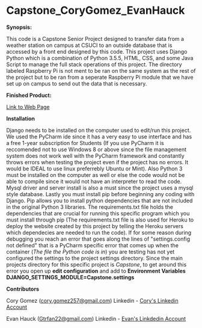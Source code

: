 # Capstone_CoryGomez_EvanHauck
**Synopsis:**

This code is a Capstone Senior Project designed to transfer data from a weather station on campus at CSUCI to an outside database that is accessed by a front end designed by this code. This project uses Django Python which is a combination of Python 3.5.5, HTML, CSS, and some Java Script to manage the full stack operations of this project. The directory labeled Raspberry Pi is not ment to be ran on the same system as the rest of the project but to be ran from a seperate Raspberry Pi module that we have set up on campus to send out the data that is necessary.

**Finished Product:**

[Link to Web Page](http://esrm.herokuapp.com/)

**Installation**

Django needs to be installed on the computer used to edit/run this project. We used the PyCharm ide since it has a very easy to use interface and has a free 1-year subscription for Students (If you use PyCharm it is reccomended not to use Windows 8 or above since the file management system does not work well with the PyCharm framework and constantly throws errors when testing the project even if the project has no errors. It would be IDEAL to use linux preferrebly Ubuntu or Mint). Also Python 3 must be installed on the computer as well or else the code would not be able to compile since it would not have an interpreter to read the code. Mysql driver and server install is also a must since the project uses a mysql style database. Lastly you must install pip before beginning any coding with Django. Pip allows you to install python dependencies that are not included in the original Python 3 libraries. The requirements.txt file holds the dependencies that are crucial for running this specific program which you must install through pip (The requirements.txt file is also used for Heroku to deploy the website created by this project by telling the Heroku servers which dependecies are needed to run the code). If for some reason during debugging you reach an error that goes along the lines of "settings.config not defined" that is a PyCharm specific error that comes up when the container (*The file the Python code is in*) you are testing has not yet configured the settings to the project settings directory. Since the main projects directory for this specific project is *Capstone*, to get around this error you open up **edit configuration** and add to **Environment Variables** **DJANGO_SETTINGS_MODULE=Capstone.settings**


**Contributors**

Cory Gomez (cory.gomez257@gmail.com) Linkedin - [Cory's Linkedin Account](https://www.linkedin.com/in/cory-gomez-146054117)

Evan Hauck (Gtrfan22@gmail.com) Linkedin - [Evan's Linkdedin Account](https://www.linkedin.com/in/evan-hauck-30a9b0a9)
